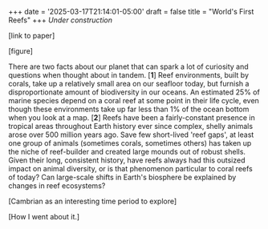 +++
date = '2025-03-17T21:14:01-05:00'
draft = false
title = "World's First Reefs"
+++
*Under construction*

[link to paper]

[figure]

There are two facts about our planet that can spark a lot of curiosity and questions when thought about in tandem. [**1**] Reef environments, built by corals, take up a relatively small area on our seafloor today, but furnish a disproportionate amount of biodiversity in our oceans. An estimated 25% of marine species depend on a coral reef at some point in their life cycle, even though these environments take up far less than 1% of the ocean bottom when you look at a map. [**2**] Reefs have been a fairly-constant presence in tropical areas throughout Earth history ever since complex, shelly animals arose over 500 million years ago. Save few short-lived 'reef gaps', at least one group of animals (sometimes corals, sometimes others) has taken up the niche of reef-builder and created large mounds out of robust shells. Given their long, consistent history, have reefs always had this outsized impact on animal diversity, or is that phenomenon particular to coral reefs of today? Can large-scale shifts in Earth's biosphere be explained by changes in reef ecosystems?

[Cambrian as an interesting time period to explore]

[How I went about it.]